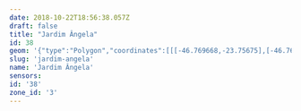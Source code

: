 ```yaml
---
date: 2018-10-22T18:56:38.057Z
draft: false
title: "Jardim Ângela"
id: 38
geom: '{"type":"Polygon","coordinates":[[[-46.769668,-23.75675],[-46.767076,-23.75427],[-46.766125,-23.752846],[-46.766316,-23.747126],[-46.765565,-23.742462],[-46.76335,-23.738187],[-46.761208,-23.737665],[-46.757392,-23.738671],[-46.754089,-23.739286],[-46.747761,-23.742132],[-46.743862,-23.743302],[-46.739855,-23.743342],[-46.735279,-23.741814],[-46.732299,-23.739472],[-46.730554,-23.737409],[-46.729392,-23.734674],[-46.728938,-23.730671],[-46.729321,-23.725971],[-46.735792,-23.725332],[-46.739629,-23.723289],[-46.742172,-23.72074],[-46.744535,-23.716708],[-46.74748,-23.714081],[-46.749019,-23.711402],[-46.748751,-23.708699],[-46.748179,-23.706976],[-46.748219,-23.706883],[-46.747935,-23.706044],[-46.748935,-23.705803],[-46.750326,-23.705306],[-46.750389,-23.705432],[-46.75126,-23.705027],[-46.750391,-23.70316],[-46.749502,-23.70101],[-46.750172,-23.701011],[-46.752807,-23.700429],[-46.753377,-23.700148],[-46.755135,-23.699566],[-46.755677,-23.699238],[-46.755965,-23.698883],[-46.756427,-23.697851],[-46.756527,-23.697271],[-46.756455,-23.696893],[-46.756097,-23.696027],[-46.755884,-23.695059],[-46.755657,-23.694395],[-46.753643,-23.692613],[-46.752024,-23.691456],[-46.751871,-23.691257],[-46.751621,-23.690574],[-46.751659,-23.690232],[-46.751792,-23.689883],[-46.752358,-23.688984],[-46.75246,-23.688563],[-46.752686,-23.688095],[-46.75315,-23.687366],[-46.753629,-23.686812],[-46.753683,-23.686665],[-46.753135,-23.685964],[-46.752602,-23.685466],[-46.752108,-23.685083],[-46.751263,-23.684684],[-46.750911,-23.684285],[-46.749361,-23.682829],[-46.748978,-23.681831],[-46.748945,-23.681444],[-46.749241,-23.680954],[-46.749508,-23.680271],[-46.750296,-23.679662],[-46.750419,-23.679364],[-46.750345,-23.67865],[-46.749836,-23.677952],[-46.749542,-23.676384],[-46.750006,-23.675985],[-46.751365,-23.675778],[-46.753692,-23.675714],[-46.756162,-23.675192],[-46.756505,-23.675356],[-46.757102,-23.67549],[-46.758729,-23.675693],[-46.75894,-23.674443],[-46.759721,-23.672706],[-46.759828,-23.671623],[-46.759911,-23.67135],[-46.760205,-23.670905],[-46.760464,-23.670641],[-46.761208,-23.670138],[-46.761637,-23.669919],[-46.761987,-23.669821],[-46.76214,-23.669831],[-46.762149,-23.670145],[-46.76265,-23.671891],[-46.762586,-23.672309],[-46.762802,-23.672825],[-46.763364,-23.673384],[-46.764159,-23.675075],[-46.764348,-23.674932],[-46.767607,-23.679357],[-46.768403,-23.680943],[-46.76844,-23.681281],[-46.768597,-23.681444],[-46.769382,-23.681415],[-46.769382,-23.680887],[-46.769501,-23.680756],[-46.769959,-23.680626],[-46.770165,-23.68046],[-46.770309,-23.679777],[-46.770539,-23.679434],[-46.772601,-23.678239],[-46.77372,-23.677442],[-46.773941,-23.677113],[-46.773943,-23.676865],[-46.774034,-23.676866],[-46.773988,-23.676103],[-46.774097,-23.675991],[-46.775207,-23.676308],[-46.776039,-23.677202],[-46.776601,-23.678274],[-46.776601,-23.678572],[-46.776371,-23.678917],[-46.776298,-23.679248],[-46.77653,-23.679897],[-46.778901,-23.68417],[-46.781041,-23.688204],[-46.781908,-23.688193],[-46.784771,-23.688732],[-46.784928,-23.688432],[-46.784781,-23.687857],[-46.784847,-23.687752],[-46.78686,-23.686697],[-46.789035,-23.685752],[-46.7892,-23.685466],[-46.789372,-23.685553],[-46.789743,-23.685938],[-46.78985,-23.686336],[-46.790069,-23.686344],[-46.790358,-23.685613],[-46.79046,-23.685082],[-46.790617,-23.685085],[-46.791079,-23.685823],[-46.790649,-23.686967],[-46.790368,-23.688015],[-46.790345,-23.688496],[-46.790248,-23.688767],[-46.789419,-23.689907],[-46.789487,-23.690418],[-46.789845,-23.69086],[-46.789781,-23.690941],[-46.791066,-23.69265],[-46.791064,-23.692907],[-46.790695,-23.693789],[-46.790642,-23.694055],[-46.791632,-23.693864],[-46.79164,-23.693928],[-46.791195,-23.694311],[-46.791264,-23.694481],[-46.791391,-23.694501],[-46.791954,-23.694324],[-46.792546,-23.694346],[-46.793524,-23.693857],[-46.793635,-23.693893],[-46.793993,-23.69459],[-46.79471,-23.694219],[-46.794928,-23.695177],[-46.795083,-23.69546],[-46.795327,-23.695567],[-46.795869,-23.695411],[-46.796087,-23.695449],[-46.796475,-23.695748],[-46.797023,-23.696457],[-46.797289,-23.696695],[-46.79835,-23.69665],[-46.798929,-23.696358],[-46.799345,-23.696285],[-46.799933,-23.696252],[-46.800418,-23.696401],[-46.800731,-23.696959],[-46.801412,-23.697109],[-46.801416,-23.69805],[-46.801587,-23.698554],[-46.801239,-23.698921],[-46.800712,-23.698562],[-46.799548,-23.699129],[-46.799434,-23.699117],[-46.798981,-23.699315],[-46.798147,-23.699428],[-46.797546,-23.699699],[-46.794608,-23.700378],[-46.794181,-23.700572],[-46.792752,-23.700965],[-46.792336,-23.701176],[-46.791897,-23.70165],[-46.791952,-23.701835],[-46.791935,-23.703157],[-46.791736,-23.703666],[-46.791751,-23.704026],[-46.791624,-23.704339],[-46.79165,-23.704806],[-46.791364,-23.704836],[-46.791411,-23.705035],[-46.791746,-23.705334],[-46.792168,-23.706198],[-46.792238,-23.706588],[-46.792175,-23.706979],[-46.792417,-23.707273],[-46.792569,-23.707899],[-46.792575,-23.708506],[-46.792464,-23.70876],[-46.792593,-23.709041],[-46.792532,-23.709276],[-46.792894,-23.709425],[-46.792882,-23.709849],[-46.793053,-23.710146],[-46.792959,-23.710387],[-46.793013,-23.71063],[-46.792561,-23.710964],[-46.792636,-23.711054],[-46.792802,-23.71109],[-46.792801,-23.711329],[-46.792892,-23.711457],[-46.792754,-23.711591],[-46.792744,-23.711738],[-46.792976,-23.712143],[-46.792903,-23.712267],[-46.793028,-23.713152],[-46.79325,-23.713161],[-46.793335,-23.713261],[-46.793339,-23.713334],[-46.793248,-23.713412],[-46.793258,-23.713601],[-46.793691,-23.713596],[-46.79367,-23.713772],[-46.794135,-23.713926],[-46.794187,-23.714256],[-46.7944,-23.71448],[-46.794383,-23.714545],[-46.794581,-23.714646],[-46.794757,-23.714951],[-46.795523,-23.715477],[-46.795761,-23.715547],[-46.796763,-23.715479],[-46.796883,-23.715357],[-46.796985,-23.715045],[-46.797097,-23.714972],[-46.797234,-23.715069],[-46.797299,-23.715437],[-46.797611,-23.715838],[-46.797782,-23.716814],[-46.797738,-23.716979],[-46.797866,-23.717205],[-46.797784,-23.717881],[-46.797804,-23.718837],[-46.7977,-23.719313],[-46.798068,-23.720178],[-46.798011,-23.720335],[-46.797495,-23.720863],[-46.797302,-23.721216],[-46.798046,-23.72261],[-46.798766,-23.723267],[-46.798512,-23.723727],[-46.798281,-23.723947],[-46.798423,-23.725549],[-46.798026,-23.726494],[-46.797962,-23.727387],[-46.797568,-23.728009],[-46.798204,-23.729866],[-46.798358,-23.730694],[-46.798569,-23.731129],[-46.798375,-23.731297],[-46.79785,-23.732185],[-46.797583,-23.73279],[-46.797324,-23.733725],[-46.797094,-23.734173],[-46.796916,-23.734384],[-46.796242,-23.734737],[-46.796001,-23.735786],[-46.796517,-23.7363],[-46.79574,-23.736644],[-46.795856,-23.736842],[-46.796073,-23.738293],[-46.795957,-23.738784],[-46.794698,-23.739571],[-46.79403,-23.739898],[-46.793736,-23.739872],[-46.793226,-23.739533],[-46.793066,-23.739467],[-46.792976,-23.739511],[-46.793154,-23.739747],[-46.793373,-23.74027],[-46.792456,-23.740861],[-46.792155,-23.740981],[-46.792546,-23.741262],[-46.7919,-23.741743],[-46.792101,-23.741972],[-46.79195,-23.742116],[-46.792276,-23.742598],[-46.790894,-23.742984],[-46.79106,-23.743684],[-46.790992,-23.743729],[-46.790734,-23.743689],[-46.790178,-23.744084],[-46.789875,-23.744413],[-46.789492,-23.745065],[-46.789379,-23.745499],[-46.78939,-23.745766],[-46.789179,-23.745847],[-46.788787,-23.745843],[-46.788479,-23.745908],[-46.787729,-23.746381],[-46.787506,-23.747016],[-46.787796,-23.747352],[-46.787258,-23.747521],[-46.786858,-23.747509],[-46.785916,-23.747806],[-46.786002,-23.748111],[-46.785419,-23.747935],[-46.784995,-23.748041],[-46.784669,-23.748024],[-46.783209,-23.748777],[-46.782596,-23.749781],[-46.782134,-23.750294],[-46.782057,-23.751346],[-46.781777,-23.751723],[-46.781484,-23.75157],[-46.780065,-23.749387],[-46.779685,-23.749796],[-46.779525,-23.749873],[-46.778846,-23.749993],[-46.77815,-23.750591],[-46.777861,-23.750639],[-46.777043,-23.750602],[-46.776566,-23.751654],[-46.776613,-23.752259],[-46.776497,-23.752548],[-46.777213,-23.753393],[-46.777404,-23.754295],[-46.777313,-23.754356],[-46.776731,-23.754585],[-46.776285,-23.754544],[-46.776175,-23.75471],[-46.775952,-23.75478],[-46.774345,-23.754246],[-46.773985,-23.754503],[-46.773766,-23.754585],[-46.773056,-23.754593],[-46.772923,-23.754422],[-46.772698,-23.754422],[-46.772403,-23.754749],[-46.772102,-23.754776],[-46.77202,-23.754755],[-46.772052,-23.754593],[-46.77195,-23.75445],[-46.771566,-23.75425],[-46.771007,-23.754107],[-46.770656,-23.754146],[-46.770442,-23.754087],[-46.770184,-23.753862],[-46.769771,-23.753669],[-46.769573,-23.753259],[-46.769668,-23.75675]]]}'
slug: 'jardim-angela'
name: 'Jardim Ângela'
sensors:
id: '38'
zone_id: '3'
---
```

		